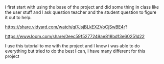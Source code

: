 i first start with using the base of the project and did some thing in class like the user stuff and I ask question teacher and the student question to figure it out to help.

https://share.vidyard.com/watch/qi7JsjBLkEXZVoCjSwBE4r?

https://www.loom.com/share/0eec59f5277249ae818bd13e60251d22

I use this tutorial to me with the project and I know i was able to do everything but tried to do the best I can, I have many different for this project
